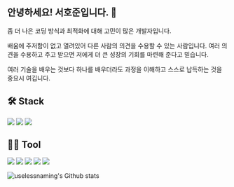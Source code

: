 ## 안녕하세요! 서호준입니다. 👋
좀 더 나은 코딩 방식과 최적화에 대해 고민이 많은 개발자입니다.

배움에 주저함이 없고 열려있어 다른 사람의 의견을 수용할 수 있는 사람입니다. 여러 의견을 수용하고 주고 받으면 저에게 더 큰 성장의 기회를 마련해 준다고 믿습니다.

여러 기술을 배우는 것보다 하나를 배우더라도 과정을 이해하고 스스로 납득하는 것을 중요시 여깁니다.

## 🛠️ Stack
<img src="https://img.shields.io/badge/Kotlin-7F52FF?style=flat-square&logo=Kotlin&logoColor=white"/> <img src="https://img.shields.io/badge/JetpackCompose-4285F4?style=flat-square&logo=JetpackCompose&logoColor=white"/> <img src="https://img.shields.io/badge/Python-3776AB?style=flat-square&logo=Python&logoColor=yellow"/> 

## 💪🏼 Tool
<img src="https://img.shields.io/badge/Android-34A853?style=flat-square&logo=Android&logoColor=white"/> <img src="https://img.shields.io/badge/Github-181717?style=flat-square&logo=Github&logoColor=white"/> <img src="https://img.shields.io/badge/Git-F05032?style=flat-square&logo=Git&logoColor=white"/> <img src="https://img.shields.io/badge/Notion-000000?style=flat-square&logo=Notion&logoColor=white"/> <img src="https://img.shields.io/badge/Slack-4A154B?style=flat-square&logo=Slack&logoColor=white"/>

![uselessnaming's Github stats](https://github-readme-stats.vercel.app/api?username=uselessnaming&show_icons=true&theme=radical)

